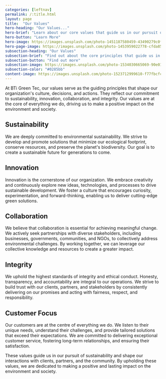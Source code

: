 ```yaml
---
categories: [leftnav]
permalink: /:title.html
layout: page
title:  "Our Values"
hero-heading: "Our Values..."
hero-brief: "Learn about our core values that guide us in our pursuit of sustainability and making a positive impact."
hero-button: "Learn More"
hero-image: https://images.unsplash.com/photo-1451187580459-43490279c0fa?ixlib=rb-4.0.3&ixid=M3wxMjA3fDB8MHxwaG90by1wYWdlfHx8fGVufDB8fHx8fA%3D%3D&auto=format&fit=crop&w=2072&q=80
hero-page-image: https://images.unsplash.com/photo-1453959022778-cfda85dbe0f9?ixlib=rb-4.0.3&ixid=M3wxMjA3fDB8MHxwaG90by1wYWdlfHx8fGVufDB8fHx8fA%3D%3D&auto=format&fit=crop&w=2070&q=80
subsection-heading: "Our Values"
subsection-brief: "Find out about the core principles that guide us in our pursuit of sustainability."
subsection-button: "Find out more"
subsection-image: https://images.unsplash.com/photo-1534030665069-90e016e995e5?ixlib=rb-4.0.3&ixid=M3wxMjA3fDB8MHxwaG90by1wYWdlfHx8fGVufDB8fHx8fA%3D%3D&auto=format&fit=crop&w=2070&q=80
subsection-color: "#0285bb"
content-image: https://images.unsplash.com/photo-1523712999610-f77fbcfc3843?ixlib=rb-4.0.3&ixid=M3wxMjA3fDB8MHxwaG90by1wYWdlfHx8fGVufDB8fHx8fA%3D%3D&auto=format&fit=crop&w=2070&q=80
---
```


At BTi Green Tec, our values serve as the guiding principles that shape our organization's culture, decisions, and actions. They reflect our commitment to sustainability, innovation, collaboration, and integrity. Our values are at the core of everything we do, driving us to make a positive impact on the environment and society.

## Sustainability

We are deeply committed to environmental sustainability. We strive to develop and promote solutions that minimize our ecological footprint, conserve resources, and preserve the planet's biodiversity. Our goal is to create a sustainable future for generations to come.

## Innovation

Innovation is the cornerstone of our organization. We embrace creativity and continuously explore new ideas, technologies, and processes to drive sustainable development. We foster a culture that encourages curiosity, experimentation, and forward-thinking, enabling us to deliver cutting-edge green solutions.

## Collaboration

We believe that collaboration is essential for achieving meaningful change. We actively seek partnerships with diverse stakeholders, including businesses, governments, communities, and NGOs, to collectively address environmental challenges. By working together, we can leverage our collective knowledge and resources to create a greater impact.

## Integrity

We uphold the highest standards of integrity and ethical conduct. Honesty, transparency, and accountability are integral to our operations. We strive to build trust with our clients, partners, and stakeholders by consistently delivering on our promises and acting with fairness, respect, and responsibility.

## Customer Focus

Our customers are at the centre of everything we do. We listen to their unique needs, understand their challenges, and provide tailored solutions that exceed their expectations. We are committed to delivering exceptional customer service, fostering long-term relationships, and ensuring their satisfaction.

These values guide us in our pursuit of sustainability and shape our interactions with clients, partners, and the community. By upholding these values, we are dedicated to making a positive and lasting impact on the environment and society.
